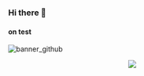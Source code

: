 ### Hi there 👋
#### on test
![banner_github](https://github.com/aquinaso/aquinaso/assets/121701523/e37c1a7e-3e3f-4068-9a33-08b750a4b952)
<div align='center'>
  <img src="https://github-readme-stats.vercel.app/api/top-langs/?username=aquinaso&layout=compact">
</div>
<!--
**aquinaso/aquinaso** is a ✨ _special_ ✨ repository because its `README.md` (this file) appears on your GitHub profile.

Here are some ideas to get you started:

- 🔭 I’m currently working on ...
- 🌱 I’m currently learning ...
- 👯 I’m looking to collaborate on ...
- 🤔 I’m looking for help with ...
- 💬 Ask me about ...
- 📫 How to reach me: ...
- 😄 Pronouns: ...
- ⚡ Fun fact: ...
-->
  
<-- 위젯 목록
깃허브에 사용한 언어를 백분율로 나타냄
<img src="https://github-readme-stats.vercel.app/api/top-langs/?username=aquinaso&layout=compact">

깃허브에 기여한 정도를 등급으로 나타냄
<img src="https://github-readme-stats.vercel.app/api?username=aquinaso&show_icons=true">
-->
